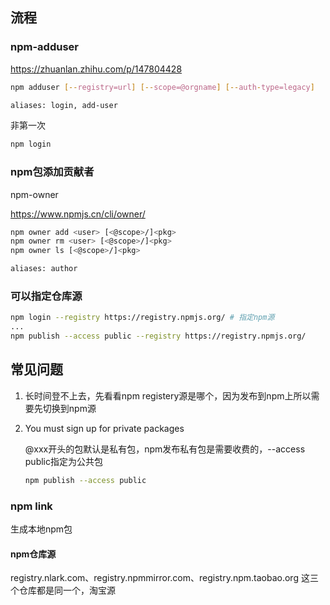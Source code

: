 ## 流程

### npm-adduser

https://zhuanlan.zhihu.com/p/147804428

```sh
npm adduser [--registry=url] [--scope=@orgname] [--auth-type=legacy]

aliases: login, add-user
```

非第一次

```sh
npm login
```



### npm包添加贡献者

npm-owner

https://www.npmjs.cn/cli/owner/

```sh
npm owner add <user> [<@scope>/]<pkg>
npm owner rm <user> [<@scope>/]<pkg>
npm owner ls [<@scope>/]<pkg>

aliases: author
```





### 可以指定仓库源

```sh
npm login --registry https://registry.npmjs.org/ # 指定npm源
...
npm publish --access public --registry https://registry.npmjs.org/
```





## 常见问题

1. 长时间登不上去，先看看npm registery源是哪个，因为发布到npm上所以需要先切换到npm源

2. You must sign up for private packages

   @xxx开头的包默认是私有包，npm发布私有包是需要收费的，--access public指定为公共包

   ```sh
   npm publish --access public
   ```

   

### npm link

生成本地npm包



#### npm仓库源

registry.nlark.com、registry.npmmirror.com、registry.npm.taobao.org 这三个仓库都是同一个，淘宝源